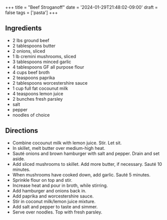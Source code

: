 +++
title = "Beef Stroganoff"
date = '2024-01-29T21:48:02-09:00'
draft = false
tags = ['pasta']
+++

## Ingredients
* 2 lbs ground beef
* 2 tablespoons butter
* 2 onions, sliced
* 1 lb cremini mushrooms, sliced
* 3 tablespoons minced garlic
* 4 tablespoons GF all purpose flour
* 4 cups beef broth
* 2 teaspoons paprika
* 2 tablespoons worcestershire sauce
* 1 cup full fat cocounut milk
* 4 teaspoons lemon juice
* 2 bunches fresh parsley
* salt
* pepper
* noodles of choice

## Directions
* Combine cocounut milk with lemon juice. Stir. Let sit.
* In skillet, melt butter over medium-high heat.
* Sauté onions and brown hamburger with salt and pepper. Drain and set aside.
* Add sliced mushrooms to skillet. Add more butter, if necessary. Sauté 10 minutes.
* When mushrooms have cooked down, add garlic. Sauté 5 minutes.
* Sprinkle flour on top and stir.
* Increase heat and pour in broth, while stirring.
* Add hamburger and onions back in.
* Add paprika and worcestershire sauce.
* Stir in coconut milk/lemon juice mixture.
* Add salt and pepper to taste and simmer.
* Serve over noodles. Top with fresh parsley.

